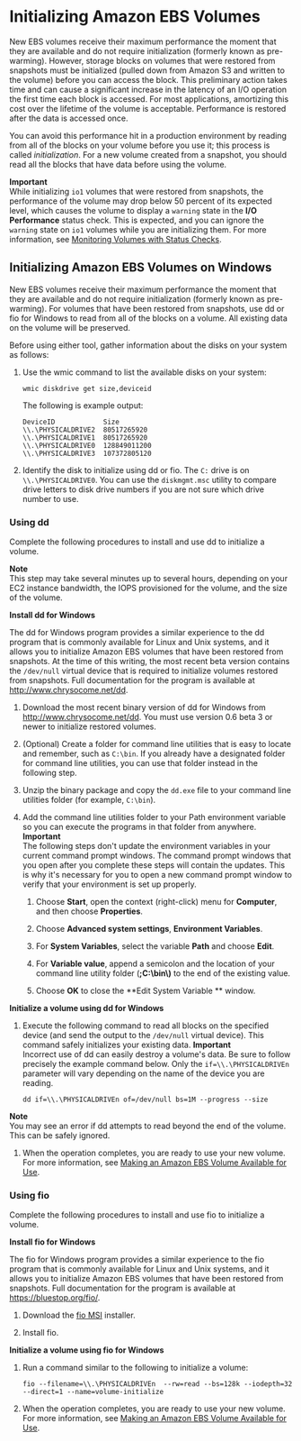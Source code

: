 # Initializing Amazon EBS Volumes<a name="ebs-initialize"></a>

New EBS volumes receive their maximum performance the moment that they are available and do not require initialization \(formerly known as pre\-warming\)\. However, storage blocks on volumes that were restored from snapshots must be initialized \(pulled down from Amazon S3 and written to the volume\) before you can access the block\. This preliminary action takes time and can cause a significant increase in the latency of an I/O operation the first time each block is accessed\. For most applications, amortizing this cost over the lifetime of the volume is acceptable\. Performance is restored after the data is accessed once\.

You can avoid this performance hit in a production environment by reading from all of the blocks on your volume before you use it; this process is called *initialization*\. For a new volume created from a snapshot, you should read all the blocks that have data before using the volume\.

**Important**  
While initializing `io1` volumes that were restored from snapshots, the performance of the volume may drop below 50 percent of its expected level, which causes the volume to display a `warning` state in the **I/O Performance** status check\. This is expected, and you can ignore the `warning` state on `io1` volumes while you are initializing them\. For more information, see [Monitoring Volumes with Status Checks](monitoring-volume-status.md#monitoring-volume-checks)\.

## Initializing Amazon EBS Volumes on Windows<a name="ebs-initialize-windows"></a>

New EBS volumes receive their maximum performance the moment that they are available and do not require initialization \(formerly known as pre\-warming\)\. For volumes that have been restored from snapshots, use dd or fio for Windows to read from all of the blocks on a volume\. All existing data on the volume will be preserved\.

Before using either tool, gather information about the disks on your system as follows:

1. Use the wmic command to list the available disks on your system:

   ```
   wmic diskdrive get size,deviceid
   ```

   The following is example output:

   ```
   DeviceID            Size
   \\.\PHYSICALDRIVE2  80517265920
   \\.\PHYSICALDRIVE1  80517265920
   \\.\PHYSICALDRIVE0  128849011200
   \\.\PHYSICALDRIVE3  107372805120
   ```

1. Identify the disk to initialize using dd or fio\. The `C:` drive is on `\\.\PHYSICALDRIVE0`\. You can use the `diskmgmt.msc` utility to compare drive letters to disk drive numbers if you are not sure which drive number to use\. 

### Using dd<a name="using_dd"></a>

Complete the following procedures to install and use dd to initialize a volume\.

**Note**  
This step may take several minutes up to several hours, depending on your EC2 instance bandwidth, the IOPS provisioned for the volume, and the size of the volume\.

**Install dd for Windows**

The dd for Windows program provides a similar experience to the dd program that is commonly available for Linux and Unix systems, and it allows you to initialize Amazon EBS volumes that have been restored from snapshots\. At the time of this writing, the most recent beta version contains the `/dev/null` virtual device that is required to initialize volumes restored from snapshots\. Full documentation for the program is available at [http://www\.chrysocome\.net/dd](http://www.chrysocome.net/dd)\.

1. Download the most recent binary version of dd for Windows from [http://www\.chrysocome\.net/dd](http://www.chrysocome.net/dd)\. You must use version 0\.6 beta 3 or newer to initialize restored volumes\.

1. \(Optional\) Create a folder for command line utilities that is easy to locate and remember, such as `C:\bin`\. If you already have a designated folder for command line utilities, you can use that folder instead in the following step\.

1. Unzip the binary package and copy the `dd.exe` file to your command line utilities folder \(for example, `C:\bin`\)\.

1. Add the command line utilities folder to your Path environment variable so you can execute the programs in that folder from anywhere\.
**Important**  
The following steps don't update the environment variables in your current command prompt windows\. The command prompt windows that you open after you complete these steps will contain the updates\. This is why it's necessary for you to open a new command prompt window to verify that your environment is set up properly\.

   1. Choose **Start**, open the context \(right\-click\) menu for **Computer**, and then choose **Properties**\.

   1. Choose **Advanced system settings**, **Environment Variables**\.

   1. For **System Variables**, select the variable **Path** and choose **Edit**\.

   1. For **Variable value**, append a semicolon and the location of your command line utility folder \(**;C:\\bin\\\)** to the end of the existing value\.

   1. Choose **OK** to close the **Edit System Variable ** window\.

**Initialize a volume using dd for Windows**

1. <a name="prewarm_snapshot_command"></a>Execute the following command to read all blocks on the specified device \(and send the output to the `/dev/null` virtual device\)\. This command safely initializes your existing data\.
**Important**  
Incorrect use of dd can easily destroy a volume's data\. Be sure to follow precisely the example command below\. Only the `if=\\.\PHYSICALDRIVEn` parameter will vary depending on the name of the device you are reading\.

   ```
   dd if=\\.\PHYSICALDRIVEn of=/dev/null bs=1M --progress --size
   ```
**Note**  
You may see an error if dd attempts to read beyond the end of the volume\. This can be safely ignored\.

1. When the operation completes, you are ready to use your new volume\. For more information, see [Making an Amazon EBS Volume Available for Use](ebs-using-volumes.md)\.

### Using fio<a name="using_fio"></a>

Complete the following procedures to install and use fio to initialize a volume\.

**Install fio for Windows**

The fio for Windows program provides a similar experience to the fio program that is commonly available for Linux and Unix systems, and it allows you to initialize Amazon EBS volumes that have been restored from snapshots\. Full documentation for the program is available at [https://bluestop\.org/fio/](https://bluestop.org/fio/)\.

1. Download the [fio MSI](https://bluestop.org/fio/) installer\.

1. Install fio\.

**Initialize a volume using fio for Windows**

1. Run a command similar to the following to initialize a volume:

   ```
   fio --filename=\\.\PHYSICALDRIVEn  --rw=read --bs=128k --iodepth=32 --direct=1 --name=volume-initialize
   ```

1. When the operation completes, you are ready to use your new volume\. For more information, see [Making an Amazon EBS Volume Available for Use](ebs-using-volumes.md)\.